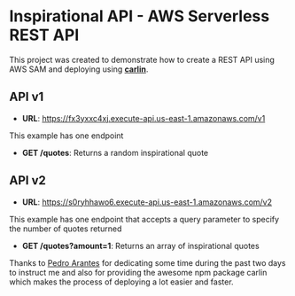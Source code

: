 # Inspirational API - AWS Serverless REST API

This project was created to demonstrate how to create a REST API using AWS SAM and deploying using [**carlin**](https://carlin.ttoss.dev).

## API v1

- **URL**: https://fx3yxxc4xj.execute-api.us-east-1.amazonaws.com/v1

This example has one endpoint

- **GET /quotes**: Returns a random inspirational quote

## API v2

- **URL**: https://s0ryhhawo6.execute-api.us-east-1.amazonaws.com/v2

This example has one endpoint that accepts a query parameter to specify the number of quotes
returned

- **GET /quotes?amount=1**: Returns an array of inspirational quotes

Thanks to [Pedro Arantes](https://twitter.com/arantespp) for dedicating some time during the past two days to instruct me and also for providing the awesome npm package carlin which makes the process of deploying a lot easier and faster.
